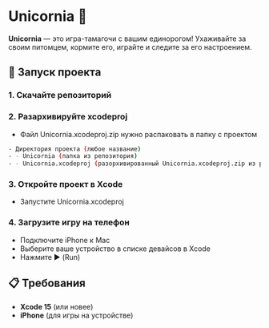 # Unicornia 🦄  

**Unicornia** — это игра-тамагочи с вашим единорогом! Ухаживайте за своим питомцем, кормите его, играйте и следите за его настроением.  

## 🚀 Запуск проекта 

### 1. Скачайте репозиторий
### 2. Разархивируйте xcodeproj 
- Файл Unicornia.xcodeproj.zip нужно распаковать в папку с проектом

```bash
- Директория проекта (любое название)
- - Unicornia (папка из репозитория)
- - Unicornia.xcodeproj (разорхивированный Unicornia.xcodeproj.zip из репозитория)
```

### 3. Откройте проект в Xcode
- Запустите Unicornia.xcodeproj
### 4. Загрузите игру на телефон
- Подключите iPhone к Mac
- Выберите ваше устройство в списке девайсов в Xcode
- Нажмите ▶️ (Run)

## 📋 Требования  
- **Xcode 15** (или новее)  
- **iPhone** (для игры на устройстве)  
